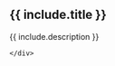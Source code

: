 
<style> 
	.cds-hero { 
		background-image: 
			url('{{ include.banner }}'); background-position: 80%; } 
			
</style>

<section class="cds-hero">
  <div class="container">
    <div class="cds-hero-callout">
      <h1 class="cds-hero-heading">
          <span class="text-white">{{ include.title }}</span>
      </h1>
          <p>{{ include.description }}</p>
          
    </div>
  </div>
</section>
